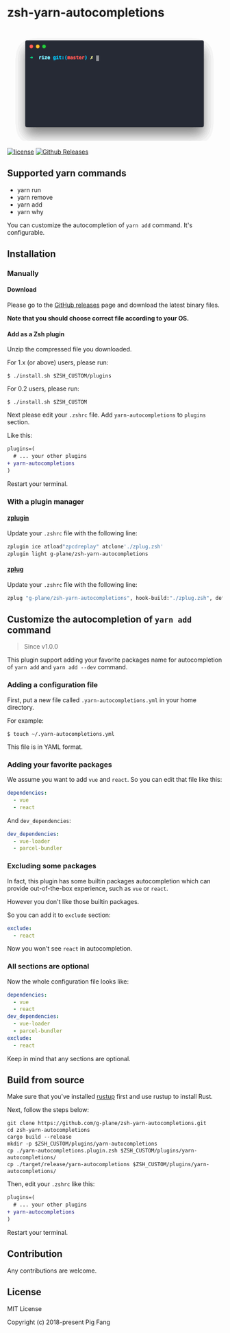 # zsh-yarn-autocompletions

![](./screenshot.gif)

[![license](https://img.shields.io/github/license/g-plane/zsh-yarn-autocompletions.svg?style=flat-square)](https://github.com/g-plane/zsh-yarn-autocompletions/blob/master/LICENSE)
[![Github Releases](https://img.shields.io/github/downloads/g-plane/zsh-yarn-autocompletions/latest/total.svg?style=flat-square)](https://github.com/g-plane/zsh-yarn-autocompletions/releases)

## Supported yarn commands

- yarn run
- yarn remove
- yarn add
- yarn why

You can customize the autocompletion of `yarn add` command.
It's configurable.

## Installation

### Manually

#### Download

Please go to the [GitHub releases](https://github.com/g-plane/zsh-yarn-autocompletions/releases)
page and download the latest binary files.

**Note that you should choose correct file according to your OS.**

#### Add as a Zsh plugin

Unzip the compressed file you downloaded.

For 1.x (or above) users, please run:

```shell
$ ./install.sh $ZSH_CUSTOM/plugins
```

For 0.2 users, please run:

```shell
$ ./install.sh $ZSH_CUSTOM
```

Next please edit your `.zshrc` file.
Add `yarn-autocompletions` to `plugins` section.

Like this:

```diff
plugins=(
  # ... your other plugins
+ yarn-autocompletions
)
```

Restart your terminal.

### With a plugin manager

#### [zplugin](https://github.com/zdharma/zplugin)

Update your `.zshrc` file with the following line:

```zsh
zplugin ice atload"zpcdreplay" atclone'./zplug.zsh'
zplugin light g-plane/zsh-yarn-autocompletions
```

#### [zplug](https://github.com/zplug/zplug)

Update your `.zshrc` file with the following line:

```zsh
zplug "g-plane/zsh-yarn-autocompletions", hook-build:"./zplug.zsh", defer:2
```

## Customize the autocompletion of `yarn add` command

> Since v1.0.0

This plugin support adding your favorite packages name for autocompletion
of `yarn add` and `yarn add --dev` command.

### Adding a configuration file

First, put a new file called `.yarn-autocompletions.yml` in your home directory.

For example:

```shell
$ touch ~/.yarn-autocompletions.yml
```

This file is in YAML format.

### Adding your favorite packages

We assume you want to add `vue` and `react`.
So you can edit that file like this:

```yaml
dependencies:
  - vue
  - react
```

And `dev_dependencies`:

```yaml
dev_dependencies:
  - vue-loader
  - parcel-bundler
```

### Excluding some packages

In fact, this plugin has some builtin packages autocompletion
which can provide out-of-the-box experience, such as `vue` or `react`.

However you don't like those builtin packages.

So you can add it to `exclude` section:

```yaml
exclude:
  - react
```

Now you won't see `react` in autocompletion.

### All sections are optional

Now the whole configuration file looks like:

```yaml
dependencies:
  - vue
  - react
dev_dependencies:
  - vue-loader
  - parcel-bundler
exclude:
  - react
```

Keep in mind that any sections are optional.

## Build from source

Make sure that you've installed [rustup](https://rustup.rs/) first and use rustup to install Rust.

Next, follow the steps below:

```
git clone https://github.com/g-plane/zsh-yarn-autocompletions.git
cd zsh-yarn-autocompletions
cargo build --release
mkdir -p $ZSH_CUSTOM/plugins/yarn-autocompletions
cp ./yarn-autocompletions.plugin.zsh $ZSH_CUSTOM/plugins/yarn-autocompletions/
cp ./target/release/yarn-autocompletions $ZSH_CUSTOM/plugins/yarn-autocompletions/
```

Then, edit your `.zshrc` like this:

```diff
plugins=(
  # ... your other plugins
+ yarn-autocompletions
)
```

Restart your terminal.

## Contribution

Any contributions are welcome.

## License

MIT License

Copyright (c) 2018-present Pig Fang
